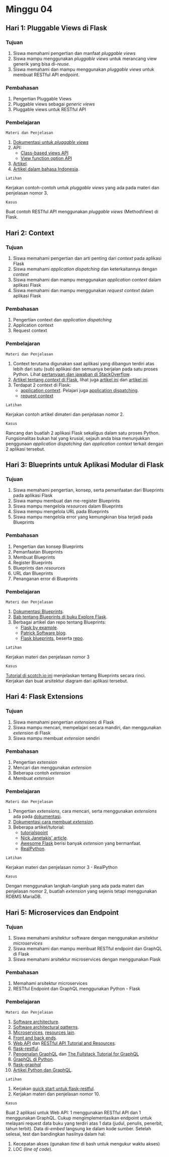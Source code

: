 # Minggu 04

## Hari 1:  Pluggable Views di Flask

### Tujuan

1. Siswa memahami pengertian dan manfaat *pluggable views*
2. Siswa mampu menggunakan *pluggable views* untuk merancang view generik yang bisa di-*reuse*.
3. Siswa memahami dan mampu menggunakan *pluggable views* untuk membuat RESTful API endpoint.

### Pembahasan

1. Pengertian Pluggable Views
2. Pluggable views sebagai *generic views*
3. Pluggable views untuk RESTful API

### Pembelajaran

```
Materi dan Penjelasan
```

1. [Dokumentasi untuk *pluggable views*](https://flask.palletsprojects.com/en/1.1.x/views/)
2. API:
    * [Class-based views API](https://flask.palletsprojects.com/en/1.1.x/api/?highlight=pluggable%20views#class-based-views) 
    * [View function option API](https://flask.palletsprojects.com/en/1.1.x/api/#view-function-options)
3. [Artikel](https://damyanon.net/post/flask-series-views/).
4. [Artikel dalam bahasa Indonesia](https://code.tutsplus.com/id/tutorials/building-restful-apis-with-flask-diy--cms-26625).

```
Latihan
```

Kerjakan contoh-contoh untuk *pluggable views* yang ada pada materi dan penjelasan nomor 3.

```
Kasus
```

Buat contoh RESTful API menggunakan *pluggable views* (MethodView) di Flask. 

## Hari 2: Context

### Tujuan

1. Siswa memahami pengertian dan arti penting dari *context* pada aplikasi Flask
2. Siswa memahami *application dispatching* dan keterkaitannya dengan *context*
3. Siswa memahami dan mampu menggunakan *application context* dalam aplikasi Flask
4. Siswa memahami dan mampu menggunakan *request context* dalam aplikasi Flask

### Pembahasan

1. Pengertian context dan *application dispatching*
2. Application context
3. Request context

### Pembelajaran

```
Materi dan Penjelasan
```

1. Context terutama digunakan saat aplikasi yang dibangun terdiri atas lebih dari satu (sub) aplikasi dan semuanya berjalan pada satu proses Python. Lihat [pertanyaan dan jawaban di StackOverflow](https://stackoverflow.com/questions/20036520/what-is-the-purpose-of-flasks-context-stacks).
2. [Artikel tentang *context* di Flask](http://kronosapiens.github.io/blog/2014/08/14/understanding-contexts-in-flask.html), lihat juga [artikel ini](https://overiq.com/flask-101/contexts-in-flask/) dan [artikel ini](https://hackingandslacking.com/demystifying-flasks-application-context-c7bd31a53817).
3. Terdapat 2 context di Flask: 
    * [application context](https://flask.palletsprojects.com/en/1.1.x/appcontext/). Pelajari juga [application dispatching](https://flask.palletsprojects.com/en/1.1.x/patterns/appdispatch/). 
    * [request context](https://flask.palletsprojects.com/en/1.1.x/reqcontext/)

```
Latihan
```

Kerjakan contoh artikel dimateri dan penjelasan nomor 2.


```
Kasus
```

Rancang dan buatlah 2 aplikasi Flask sekaligus dalam satu proses Python. Fungsionalitas bukan hal
yang krusial, sejauh anda bisa menunjukkan penggunaan *application dispatching* dan *application
context* terkait dengan 2 aplikasi tersebut.

## Hari 3: Blueprints untuk Aplikasi Modular di Flask

### Tujuan

1. Siswa memahami pengertian, konsep, serta pemanfaatan dari Blueprints pada aplikasi Flask
2. Siswa mampu membuat dan me-register Blueprints
3. Siswa mampu mengelola *resources* dalam Blueprints
4. Siswa mempu mengelola URL pada Blueprints
5. Siswa mampu mengelola error yang kemungkinan bisa terjadi pada Blueprints

### Pembahasan

1. Pengertian dan konsep Blueprints
2. Pemanfaatan Blueprints
3. Membuat Blueprints
4. Register Blueprints
5. Blueprints dan *resources*
6. URL dan Blueprints
7. Penanganan error di Blueprints

### Pembelajaran

```
Materi dan Penjelasan
```

1. [Dokumentasi Blueprints](https://flask.palletsprojects.com/en/1.1.x/blueprints/).
2. [Bab tentang Blueprints di buku Explore Flask](http://exploreflask.com/en/latest/blueprints.html).
3. Berbagai artikel dan repo tentang Blueprints:
    * [Flask by example](https://danidee10.github.io/2016/11/20/flask-by-example-8.html).
    * [Patrick Software blog](https://www.patricksoftwareblog.com/using-blueprints-to-organize-your-application/).
    * [Flask blueprints](https://hackersandslackers.com/organizing-flask-with-blueprints/), beserta
        [repo](https://github.com/hackersandslackers/flaskblueprint-tutorial).

```
Latihan
```

Kerjakan materi dan penjelasan nomor 3

```
Kasus
```

[Tutorial di scotch.io ini](https://scotch.io/tutorials/build-a-crud-web-app-with-python-and-flask-part-one) menjelaskan tentang Blueprints secara rinci. Kerjakan dan buat arsitektur diagram dari aplikasi tersebut.

## Hari 4: Flask Extensions

### Tujuan

1. Siswa memahami pengertian *extensions* di Flask
2. Siswa mampu mencari, mempelajari secara mandiri, dan menggunakan *extension* di Flask
3. Siswa mampu membuat *extension* sendiri

### Pembahasan

1. Pengertian *extension*
2. Mencari dan menggunakan *extension*
3. Beberapa contoh *extension*
4. Membuat *extension*

### Pembelajaran

```
Materi dan Penjelasan
```

1. Pengertian *extensions*, cara mencari, serta menggunakan *extensions* ada pada [dokumentasi](https://flask.palletsprojects.com/en/1.1.x/extensions/).
2. [Dokumentasi cara membuat *extension*](https://flask.palletsprojects.com/en/1.1.x/extensiondev/).
3. Beberapa artikel/tutorial:
    * [tutorialspoint](https://www.tutorialspoint.com/flask/flask_extensions.htm)
    * [Nick Janetakis'  article](https://nickjanetakis.com/blog/15-useful-flask-extensions-and-libraries-that-i-use-in-every-project).
    * [Awesome Flask](https://github.com/humiaozuzu/awesome-flask) berisi banyak *extension* yang bermanfaat.
    * [RealPython](https://realpython.com/using-flask-login-for-user-management-with-flask/).

```
Latihan
```

Kerjakan materi dan penjelasan nomor 3 - RealPython

```
Kasus
```

Dengan menggunakan langkah-langkah yang ada pada materi dan penjelasan nomor 2, buatlah *extension*
yang sejenis tetapi menggunakan RDBMS MariaDB.

## Hari 5: Microservices dan Endpoint

### Tujuan

1. Siswa memahami arsitektur software dengan menggunakan arsitektur *microservices*
2. Siswa memahami dan mampu membuat RESTful endpoint dan GraphQL di Flask
3. Siswa memahami arsitektur microservices dengan menggunakan Flask

### Pembahasan

1. Memahami arsitektur microservices
2. RESTful Endpoint dan GraphQL menggunakan Python - Flask

### Pembelajaran

```
Materi dan Penjelasan
```

1. [Software architecture](https://en.wikipedia.org/wiki/Software_architecture).
2. [Software architectural patterns](https://towardsdatascience.com/10-common-software-architectural-patterns-in-a-nutshell-a0b47a1e9013).
3. [Microservices](https://en.wikipedia.org/wiki/Microservices), [resources lain](https://microservices.io/).
4. [Front and back ends](https://en.wikipedia.org/wiki/Front_and_back_ends).
5. [Web API](https://en.wikipedia.org/wiki/Web_API) dan [RESTful API Tutorial and Resources](https://restfulapi.net/). 
6. [flask-restful](https://flask-restful.readthedocs.io/en/latest/).
7. [Pengenalan GraphQL](https://graphql.org/learn/) dan [The Fullstack Tutorial for GraphQL](https://www.howtographql.com/)
8. [GraphQL di Python](https://graphene-python.org/).
9. [flask-graphql](https://github.com/graphql-python/flask-graphql)
10. [Artikel Python dan GraphQL](https://medium.com/@marvinkome/creating-a-graphql-server-with-flask-ae767c7e2525).

```
Latihan
```

1. Kerjakan [quick start untuk flask-restful](https://flask-restful.readthedocs.io/en/latest/quickstart.html).
2. Kerjakan materi dan penjelasan nomor 10.

```
Kasus
```

Buat 2 aplikasi untuk Web API: 1 menggunakan RESTful API dan 1 menggunakan GraphQL. Cukup
mengimplementasikan endpoint untuk melayani request data buku yang terdiri atas 1 data (judul,
penulis, penerbit, tahun terbit). Data di-*embed* langsung ke dalam kode sumber. Setelah selesai,
test dan bandingkan hasilnya dalam hal:

1. Kecepatan akses (gunakan *time* di bash untuk mengukur waktu akses)
2. LOC (*line of code*).


